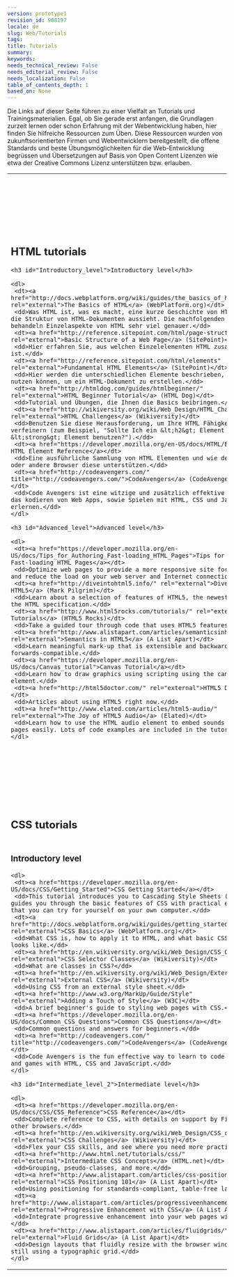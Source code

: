 ```yaml
---
version: prototype1
revision_id: 908197
locale: de
slug: Web/Tutorials
tags: 
title: Tutorials
summary: 
keywords: 
needs_technical_review: False
needs_editorial_review: False
needs_localization: False
table_of_contents_depth: 1
based_on: None
---
```

<p>Die Links auf dieser Seite führen zu einer Vielfalt an Tutorials und Trainingsmaterialien. Egal, ob Sie gerade erst anfangen, die Grundlagen zurzeit lernen oder schon Erfahrung mit der Webentwicklung haben, hier finden Sie hilfreiche Ressourcen zum Üben. Diese Ressourcen wurden von zukunftsorientierten Firmen und Webentwicklern bereitgestellt, die offene Standards und beste Übungsmöglichkeiten für die Web-Entwicklung begrüssen und Übersetzungen auf Basis von Open Content Lizenzen wie etwa der Creative Commons Lizenz unterstützen bzw. erlauben.</p>

<table class="topicpage-table">
 <tbody>
  <tr>
   <td>
    <h2 class="Documentation" id="Documentation" name="Documentation">HTML tutorials</h2>

    <h3 id="Introductory_level">Introductory level</h3>

    <dl>
     <dt><a href="http://docs.webplatform.org/wiki/guides/the_basics_of_html" rel="external">The Basics of HTML</a> (WebPlatform.org)</dt>
     <dd>Was HTML ist, was es macht, eine kurze Geschichte von HTML und wie die Struktur von HTML-Dokumenten aussieht. Die nachfolgenden Artikel behandeln Einzelaspekte von HTML sehr viel genauer.</dd>
     <dt><a href="http://reference.sitepoint.com/html/page-structure" rel="external">Basic Structure of a Web Page</a> (SitePoint)</dt>
     <dd>Hier erfahren Sie, aus welchen Einzelelementen HTML zusammengesetzt ist.</dd>
     <dt><a href="http://reference.sitepoint.com/html/elements" rel="external">Fundamental HTML Elements</a> (SitePoint)</dt>
     <dd>Hier werden die unterschiedlichen Elemente beschrieben, die Sie nutzen können, um ein HTML-Dokument zu erstellen.</dd>
     <dt><a href="http://htmldog.com/guides/htmlbeginner/" rel="external">HTML Beginner Tutorial</a> (HTML Dog)</dt>
     <dd>Tutorial und Übungen, die Ihnen die Basics beibringen.</dd>
     <dt><a href="http://wikiversity.org/wiki/Web_Design/HTML_Challenges" rel="external">HTML Challenges</a> (Wikiversity)</dt>
     <dd>Benutzen Sie diese Herausforderung, um Ihre HTML Fähigkeiten zu verfeinern (zum Beispiel, "Sollte Ich ein &lt;h2&gt; Element oder ein &lt;strong&gt; Element benutzen?").</dd>
     <dt><a href="https://developer.mozilla.org/en-US/docs/HTML/Element">MDN HTML Element Reference</a></dt>
     <dd>Eine ausführliche Sammlung von HTML Elementen und wie der Firefox oder andere Browser diese unterstützen.</dd>
     <dt><a href="http://codeavengers.com/" title="http://codeavengers.com/">CodeAvengers</a> (CodeAvengers.com)</dt>
     <dd>Code Avengers ist eine witzige und zusätzlich effektive Möglichkeit das kodieren von Web Apps, sowie Spielen mit HTML, CSS und JavaScript zu erlernen.</dd>
    </dl>

    <h3 id="Advanced_level">Advanced level</h3>

    <dl>
     <dt><a href="https://developer.mozilla.org/en-US/docs/Tips_for_Authoring_Fast-loading_HTML_Pages">Tips for Authoring Fast-loading HTML Pages</a></dt>
     <dd>Optimize web pages to provide a more responsive site for visitors and reduce the load on your web server and Internet connection.</dd>
     <dt><a href="http://diveintohtml5.info/" rel="external">Dive into HTML5</a> (Mark Pilgrim)</dt>
     <dd>Learn about a selection of features of HTML5, the newest version of the HTML specification.</dd>
     <dt><a href="http://www.html5rocks.com/tutorials/" rel="external">HTML5 Tutorials</a> (HTML5 Rocks)</dt>
     <dd>Take a guided tour through code that uses HTML5 features.</dd>
     <dt><a href="http://www.alistapart.com/articles/semanticsinhtml5/" rel="external">Semantics in HTML5</a> (A List Apart)</dt>
     <dd>Learn meaningful mark-up that is extensible and backwards- and forwards-compatible.</dd>
     <dt><a href="https://developer.mozilla.org/en-US/docs/Canvas_tutorial">Canvas Tutorial</a></dt>
     <dd>Learn how to draw graphics using scripting using the canvas element.</dd>
     <dt><a href="http://html5doctor.com/" rel="external">HTML5 Doctor</a></dt>
     <dd>Articles about using HTML5 right now.</dd>
     <dt><a href="http://www.elated.com/articles/html5-audio/" rel="external">The Joy of HTML5 Audio</a> (Elated)</dt>
     <dd>Learn how to use the HTML audio element to embed sounds in your web pages easily. Lots of code examples are included in the tutorial.</dd>
    </dl>
   </td>
   <td>
    <h2 class="Documentation" id="Documentation" name="Documentation">Javascript tutorials</h2>

    <h3 id="Introductory_level_2">Introductory level</h3>

    <dl>
     <dt><a href="http://www.codecademy.com/">Codecademy</a> (Codecademy)</dt>
     <dd>Codecademy is the easiest way to learn how to code JavaScript. It's interactive, fun, and you can do it with your friends.</dd>
     <dt><a href="https://developer.mozilla.org/en-US/docs/JavaScript/Getting_Started">Mit JavaScript loslegen</a></dt>
     <dd>Was ist JavaScript und wie kann es Ihnen helfen?</dd>
     <dt><a href="http://docs.webplatform.org/wiki/concepts/programming/programming_basics" rel="external">Programmieren - Die Grundlagen</a> (WebPlatform.org)</dt>
     <dd>Grundlagen der Programmierung. Die Artikel bieten eine Einführung in die Möglichkeiten von JavaScript, bewährte Methoden im Umgang damit und mehr.</dd>
     <dt><a href="http://dev.opera.com/articles/view/javascript-best-practices/" rel="external">JavaScript Best Practices</a><a href="http://docs.webplatform.org/wiki/tutorials/javascript_best_practices" title="http://docs.webplatform.org/wiki/tutorials/javascript_best_practices"> </a>(WebPlatform.org)</dt>
     <dd>Learn about some of the obvious and (not so) obvious best practices when writing JavaScript.</dd>
     <dt><a href="http://codeavengers.com/" title="http://codeavengers.com/">CodeAvengers</a> (CodeAvengers.com)</dt>
     <dd>Code Avengers is the fun effective way to learn to code web apps and games with HTML, CSS and JavaScript.</dd>
    </dl>

    <h3 id="Intermediate_level">Intermediate level</h3>

    <dl>
     <dt><a href="https://developer.mozilla.org/en-US/docs/A_re-introduction_to_JavaScript">A Re-introduction to JavaScript</a></dt>
     <dd>A recap of the JavaScript programming language aimed at intermediate-level developers.</dd>
     <dt><a href="http://eloquentjavascript.net/contents.html" rel="external">Eloquent JavaScript</a></dt>
     <dd>A comprehensive guide to intermediate and advanced JavaScript methodologies.</dd>
     <dt><a href="http://www.addyosmani.com/resources/essentialjsdesignpatterns/book/" rel="external">Essential JavaScript Design Patterns</a> (Addy Osmani)</dt>
     <dd>An introduction to essential JavaScript design patterns.</dd>
     <dt><a href="http://www.yuiblog.com/blog/2007/01/24/video-crockford-tjpl/" rel="external">The JavaScript Programming Language</a> (YUI Blog)</dt>
     <dd>Douglas Crockford explores the language as it is today, and how it came to be.</dd>
     <dt><a href="https://developer.mozilla.org/en-US/docs/Introduction_to_Object-Oriented_JavaScript">Introduction to Object-oriented JavaScript</a></dt>
     <dd>Learn about the JavaScript object model.</dd>
    </dl>

    <h3 id="Advanced_level_2">Advanced level</h3>

    <dl>
     <dt><a href="http://ejohn.org/apps/learn/" rel="external">Learning Advanced JavaScript</a> (John Resig)</dt>
     <dd>John Resig's guide to advanced JavaScript.</dd>
     <dt><a href="http://www.elated.com/articles/javascript-dom-intro/" rel="external">Introducing the JavaScript DOM</a> (Elated)</dt>
     <dd>What is the Document Object Model, and why is it useful? This article gives you a gentle introduction to this powerful JavaScript feature.</dd>
     <dt><a href="http://yuiblog.com/blog/2006/10/20/video-crockford-domtheory/" rel="external">An Inconvenient API: The Theory of the DOM</a> (YUI Blog)</dt>
     <dd>Douglas Crockford explains the Document Object Model.</dd>
     <dt><a href="http://yuiblog.com/blog/2006/11/27/video-crockford-advjs/" rel="external">Advanced JavaScript</a> (YUI Blog)</dt>
     <dd>Douglas Crockford looks closely at code patterns from which JavaScript programmers can choose in authoring their applications.</dd>
     <dt><a href="http://bonsaiden.github.com/JavaScript-Garden/" rel="external">JavaScript Garden</a></dt>
     <dd>Documentation of the most quirky parts of JavaScript.</dd>
     <dt><a href="http://stackoverflow.com/questions/394601/which-javascript-framework-jquery-vs-dojo-vs" rel="external">Which JavaScript Framework?</a> (StackOverflow)</dt>
     <dd>Advice on choosing a JavaScript framework.</dd>
     <dt><a href="http://yuiblog.com/blog/2008/07/22/non-blocking-scripts/" rel="external">Non-blocking JavaScript Downloads</a> (YUI Blog)</dt>
     <dd>Tips on improving the download performance of pages containing JavaScript.</dd>
     <dt><a href="https://developer.mozilla.org/en-US/docs/JavaScript/Guide">JavaScript Guide</a></dt>
     <dd>A comprehensive, regularly updated guide to JavaScript for all levels of learning from beginner to advanced.</dd>
    </dl>
   </td>
  </tr>
  <tr>
   <td colspan="2">
    <h2 class="Documentation" id="Documentation" name="Documentation">CSS tutorials</h2>
   </td>
  </tr>
  <tr>
   <td>
    <h3 id="Introductory_level_3">Introductory level</h3>

    <dl>
     <dt><a href="https://developer.mozilla.org/en-US/docs/CSS/Getting_Started">CSS Getting Started</a></dt>
     <dd>This tutorial introduces you to Cascading Style Sheets (CSS). It guides you through the basic features of CSS with practical examples that you can try for yourself on your own computer.</dd>
     <dt><a href="http://docs.webplatform.org/wiki/guides/getting_started_with_css" rel="external">CSS Basics</a> (WebPlatform.org)</dt>
     <dd>What CSS is, how to apply it to HTML, and what basic CSS syntax looks like.</dd>
     <dt><a href="http://en.wikiversity.org/wiki/Web_Design/CSS_Classes" rel="external">CSS Selector Classes</a> (Wikiversity)</dt>
     <dd>What are classes in CSS?</dd>
     <dt><a href="http://en.wikiversity.org/wiki/Web_Design/External_CSS" rel="external">External CSS</a> (Wikiversity)</dt>
     <dd>Using CSS from an external style sheet.</dd>
     <dt><a href="http://www.w3.org/MarkUp/Guide/Style" rel="external">Adding a Touch of Style</a> (W3C)</dt>
     <dd>A brief beginner's guide to styling web pages with CSS.</dd>
     <dt><a href="https://developer.mozilla.org/en-US/docs/Common_CSS_Questions">Common CSS Questions</a></dt>
     <dd>Common questions and answers for beginners.</dd>
     <dt><a href="http://codeavengers.com/" title="http://codeavengers.com/">CodeAvengers</a> (CodeAvengers.com)</dt>
     <dd>Code Avengers is the fun effective way to learn to code web apps and games with HTML, CSS and JavaScript.</dd>
    </dl>

    <h3 id="Intermediate_level_2">Intermediate level</h3>

    <dl>
     <dt><a href="https://developer.mozilla.org/en-US/docs/CSS/CSS_Reference">CSS Reference</a></dt>
     <dd>Complete reference to CSS, with details on support by Firefox and other browsers.</dd>
     <dt><a href="http://en.wikiversity.org/wiki/Web_Design/CSS_challenges" rel="external">CSS Challenges</a> (Wikiversity)</dt>
     <dd>Flex your CSS skills, and see where you need more practice.</dd>
     <dt><a href="http://www.html.net/tutorials/css/" rel="external">Intermediate CSS Concepts</a> (HTML.net)</dt>
     <dd>Grouping, pseudo-classes, and more.</dd>
     <dt><a href="http://www.alistapart.com/articles/css-positioning-101/" rel="external">CSS Positioning 101</a> (A List Apart)</dt>
     <dd>Using positioning for standards-compliant, table-free layout.</dd>
     <dt><a href="http://www.alistapart.com/articles/progressiveenhancementwithcss/" rel="external">Progressive Enhancement with CSS</a> (A List Apart)</dt>
     <dd>Integrate progressive enhancement into your web pages with CSS.</dd>
     <dt><a href="http://www.alistapart.com/articles/fluidgrids/" rel="external">Fluid Grids</a> (A List Apart)</dt>
     <dd>Design layouts that fluidly resize with the browser window, while still using a typographic grid.</dd>
    </dl>
   </td>
   <td>
    <h3 id="Advanced_level_3">Advanced level</h3>

    <dl>
     <dt><a href="http://addyosmani.com/blog/css3-screencast/" rel="external">CSS3 in Under 5 Minutes</a> (Addy Osmani)</dt>
     <dd>A quick introduction to some of the core features introduced in CSS3.</dd>
     <dt><a href="https://developer.mozilla.org/en-US/docs/CSS/Using_CSS_transforms">Using CSS Transforms</a></dt>
     <dd>Apply rotation, skewing, scaling, and translation using CSS.</dd>
     <dt><a href="https://developer.mozilla.org/en-US/docs/CSS/CSS_transitions">CSS Transitions</a></dt>
     <dd>CSS transitions, part of the draft CSS3 specification, provide a way to animate changes to CSS properties, instead of having the changes take effect instantly.</dd>
     <dt><a href="http://www.alistapart.com/articles/understanding-css3-transitions/" rel="external">Understanding CSS3 Transitions</a> (A List Apart)</dt>
     <dd>Start using CSS3 transitions by carefully choosing the situations in which to use them.</dd>
     <dt><a href="http://www.html5rocks.com/tutorials/webfonts/quick/" rel="external">Quick Guide to Implement Web Fonts with @font-face</a> (HTML5 Rocks)</dt>
     <dd>The @font-face feature from CSS3 allows you to use custom typefaces on the web in an accessible, manipulable, and scalable way.</dd>
    </dl>
   </td>
  </tr>
 </tbody>
</table>

<p>&nbsp;</p>

